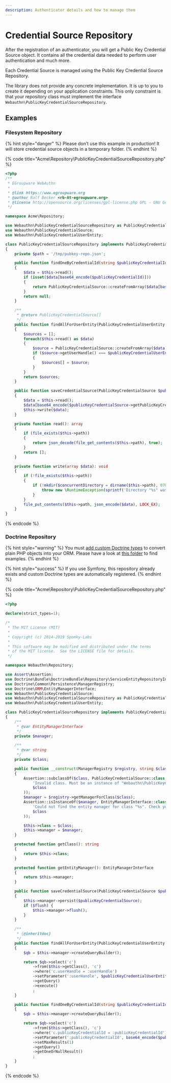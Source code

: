 ```yaml
---
description: Authenticator details and how to manage them
---
```


# Credential Source Repository

After the registration of an authenticator, you will get a Public Key Credential Source object. It contains all the credential data needed to perform user authentication and much more.

Each Credential Source is managed using the Public Key Credential Source Repository.

The library does not provide any concrete implementation. It is up to you to create it depending on your application constraints. This only constraint is that your repository class must implement the interface `Webauthn\PublicKeyCredentialSourceRepository`.

## Examples

### Filesystem Repository

{% hint style="danger" %}
Please don’t use this example in production! It will store credential source objects in a temporary folder.
{% endhint %}

{% code title="Acme\\Repository\\PublicKeyCredentialSourceRepository.php" %}
```php
<?php
/**
 * EGroupware WebAuthn
 *
 * @link https://www.egroupware.org
 * @author Ralf Becker <rb-At-egroupware.org>
 * @license http://opensource.org/licenses/gpl-license.php GPL - GNU General Public License
 */

namespace Acme\Repository;

use Webauthn\PublicKeyCredentialSourceRepository as PublicKeyCredentialSourceRepositoryInterface;
use Webauthn\PublicKeyCredentialSource;
use Webauthn\PublicKeyCredentialUserEntity;

class PublicKeyCredentialSourceRepository implements PublicKeyCredentialSourceRepositoryInterface
{
    private $path = '/tmp/pubkey-repo.json';

    public function findOneByCredentialId(string $publicKeyCredentialId): ?PublicKeyCredentialSource
    {
        $data = $this->read();
        if (isset($data[base64_encode($publicKeyCredentialId)]))
        {
            return PublicKeyCredentialSource::createFromArray($data[base64_encode($publicKeyCredentialId)]);
        }
        return null;
    }

    /**
     * @return PublicKeyCredentialSource[]
     */
    public function findAllForUserEntity(PublicKeyCredentialUserEntity $publicKeyCredentialUserEntity): array
    {
        $sources = [];
        foreach($this->read() as $data)
        {
            $source = PublicKeyCredentialSource::createFromArray($data);
            if ($source->getUserHandle() === $publicKeyCredentialUserEntity->getId())
            {
                $sources[] = $source;
            }
        }
        return $sources;
    }

    public function saveCredentialSource(PublicKeyCredentialSource $publicKeyCredentialSource): void
    {
        $data = $this->read();
        $data[base64_encode($publicKeyCredentialSource->getPublicKeyCredentialId())] = $publicKeyCredentialSource;
        $this->write($data);
    }

    private function read(): array
    {
        if (file_exists($this->path))
        {
            return json_decode(file_get_contents($this->path), true);
        }
        return [];
    }

    private function write(array $data): void
    {
        if (!file_exists($this->path))
        {
            if (!mkdir($concurrentDirectory = dirname($this->path), 0700, true) && !is_dir($concurrentDirectory)) {
                throw new \RuntimeException(sprintf('Directory "%s" was not created', $concurrentDirectory));
            }
        }
        file_put_contents($this->path, json_encode($data), LOCK_EX);
    }
}
```
{% endcode %}

### Doctrine Repository

{% hint style="warning" %}
You must [add custom Doctrine types](https://www.doctrine-project.org/projects/doctrine-orm/en/2.6/cookbook/custom-mapping-types.html) to convert plain PHP objects into your ORM. Please have a look at [this folder](https://github.com/web-auth/webauthn-framework/tree/v2.0/src/symfony/src/Doctrine/Type) to find examples.
{% endhint %}

{% hint style="success" %}
If you use Symfony, this repository already exists and custom Doctrine types are automatically registered.
{% endhint %}

{% code title="Acme\\Repository\\PublicKeyCredentialSourceRepository.php" %}
```php
<?php

declare(strict_types=1);

/*
 * The MIT License (MIT)
 *
 * Copyright (c) 2014-2019 Spomky-Labs
 *
 * This software may be modified and distributed under the terms
 * of the MIT license.  See the LICENSE file for details.
 */

namespace Webauthn\Repository;

use Assert\Assertion;
use Doctrine\Bundle\DoctrineBundle\Repository\ServiceEntityRepositoryInterface;
use Doctrine\Common\Persistence\ManagerRegistry;
use Doctrine\ORM\EntityManagerInterface;
use Webauthn\PublicKeyCredentialSource;
use Webauthn\PublicKeyCredentialSourceRepository as PublicKeyCredentialSourceRepositoryInterface;
use Webauthn\PublicKeyCredentialUserEntity;

class PublicKeyCredentialSourceRepository implements PublicKeyCredentialSourceRepositoryInterface, ServiceEntityRepositoryInterface
{
    /**
     * @var EntityManagerInterface
     */
    private $manager;

    /**
     * @var string
     */
    private $class;

    public function __construct(ManagerRegistry $registry, string $class)
    {
        Assertion::subclassOf($class, PublicKeyCredentialSource::class, sprintf(
            'Invalid class. Must be an instance of "Webauthn\PublicKeyCredentialSource", got "%s" instead.',
            $class
        ));
        $manager = $registry->getManagerForClass($class);
        Assertion::isInstanceOf($manager, EntityManagerInterface::class, sprintf(
            'Could not find the entity manager for class "%s". Check your Doctrine configuration to make sure it is configured to load this entity’s metadata.',
            $class
        ));

        $this->class = $class;
        $this->manager = $manager;
    }

    protected function getClass(): string
    {
        return $this->class;
    }

    protected function getEntityManager(): EntityManagerInterface
    {
        return $this->manager;
    }

    public function saveCredentialSource(PublicKeyCredentialSource $publicKeyCredentialSource, bool $flush = true): void
    {
        $this->manager->persist($publicKeyCredentialSource);
        if ($flush) {
            $this->manager->flush();
        }
    }

    /**
     * {@inheritdoc}
     */
    public function findAllForUserEntity(PublicKeyCredentialUserEntity $publicKeyCredentialUserEntity): array
    {
        $qb = $this->manager->createQueryBuilder();

        return $qb->select('c')
            ->from($this->getClass(), 'c')
            ->where('c.userHandle = :userHandle')
            ->setParameter(':userHandle', $publicKeyCredentialUserEntity->getId())
            ->getQuery()
            ->execute()
            ;
    }

    public function findOneByCredentialId(string $publicKeyCredentialId): ?PublicKeyCredentialSource
    {
        $qb = $this->manager->createQueryBuilder();

        return $qb->select('c')
            ->from($this->getClass(), 'c')
            ->where('c.publicKeyCredentialId = :publicKeyCredentialId')
            ->setParameter(':publicKeyCredentialId', base64_encode($publicKeyCredentialId))
            ->setMaxResults(1)
            ->getQuery()
            ->getOneOrNullResult()
            ;
    }
}
```
{% endcode %}

